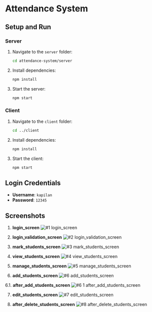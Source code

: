 # Attendance System

## Setup and Run

### Server
1. Navigate to the `server` folder:
    ```bash
    cd attendance-system/server
    ```

2. Install dependencies:
    ```bash
    npm install
    ```

3. Start the server:
    ```bash
    npm start
    ```

### Client
1. Navigate to the `client` folder:
    ```bash
    cd ../client
    ```

2. Install dependencies:
    ```bash
    npm install
    ```

3. Start the client:
    ```bash
    npm start
    ```

## Login Credentials

- **Username**: `kapilan`
- **Password**: `12345`

## Screenshots

1. **login_screen**
![#1 login_screen](https://github.com/kapilansrikaran/attendance-system/assets/29796237/7d52636c-551f-496d-9c42-967a678ee8a6)

2. **login_validation_screen**
![#2 login_validation_screen](https://github.com/kapilansrikaran/attendance-system/assets/29796237/fa89434d-eccc-469b-b201-9b746ded6065)

3. **mark_students_screen**
![#3 mark_students_screen](https://github.com/kapilansrikaran/attendance-system/assets/29796237/b01aa3eb-2395-4ddd-881c-a8863689bbee)

4. **view_students_screen**
![#4 view_students_screen](https://github.com/kapilansrikaran/attendance-system/assets/29796237/c75b43fd-fc60-41c9-8568-be371a4b16cc)

5. **manage_students_screen**
![#5 manage_students_screen](https://github.com/kapilansrikaran/attendance-system/assets/29796237/b62771e1-769c-409d-93f9-3caa5e2e33fe)

6. **add_students_screen**
![#6 add_students_screen](https://github.com/kapilansrikaran/attendance-system/assets/29796237/d624c7c1-b255-40d9-b625-ff44ec426256)

6.1. **after_add_students_screen**
![#6 1 after_add_students_screen](https://github.com/kapilansrikaran/attendance-system/assets/29796237/7954e7be-c23f-4cf6-933b-7ece4552262f)

7. **edit_students_screen**
![#7 edit_students_screen](https://github.com/kapilansrikaran/attendance-system/assets/29796237/a74f094f-4d06-49ac-b66b-1e8429a52962)

8. **after_delete_students_screen**
![#8 after_delete_students_screen](https://github.com/kapilansrikaran/attendance-system/assets/29796237/5938ddcd-4f34-449c-93b9-c1568cc9a62a)


